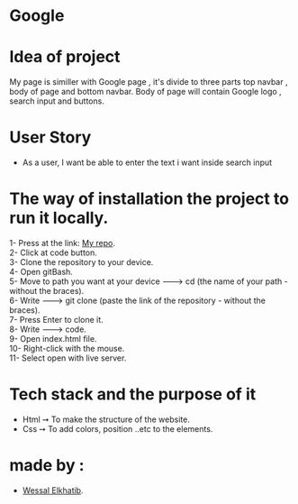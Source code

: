 # Google
# Idea of project
My page is similler with Google page , it's divide to three parts top navbar , body of page and bottom navbar.
Body of page will contain Google logo , search input and buttons. 
# User Story
* As a user, I want be able to enter the text i want inside search input

# The way of installation the project to run it locally.
1- Press at the link: [My repo](https://github.com/WessalJawad95/Google).<br>
2- Click at code button.<br>
3- Clone the repository to your device.<br>
4- Open gitBash.<br>
5- Move to path you want at your device ---> cd (the name of your path - without the braces).<br>
6- Write ---> git clone (paste the link of the repository - without the braces).<br>
7- Press Enter to clone it.<br>
8- Write ---> code.<br>
9- Open index.html file.<br>
10- Right-click with the mouse.<br>
11- Select open with live server.<br>

# Tech stack and the purpose of it
* Html ➙ To make the structure of the website.
* Css ➙ To add colors, position ..etc to the elements.


# made by : 
- [Wessal Elkhatib](https://github.com/WessalJawad95).


